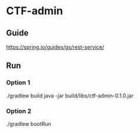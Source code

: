 # CTF-admin

## Guide
https://spring.io/guides/gs/rest-service/

## Run 
### Option 1
./gradlew build
java -jar build/libs/ctf-admin-0.1.0.jar 

### Option 2
./gradlew bootRun
